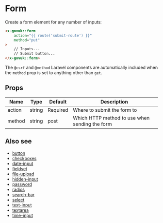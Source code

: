 # Form

Create a form element for any number of inputs:

```html
<x-govuk::form
    action="{{ route('submit-route') }}"
    method="put"
>
    // Inputs...
    // Submit button...
</x-govuk::form>
```

The `@csrf` and `@method` Laravel components are automatically included when the `method` prop is set to anything other than `get`.

## Props

| Name   | Type   | Default  | Description |
| ------ | ------ | -------- | ----------- |
| action | string | Required | Where to submit the form to |
| method | string | post     | Which HTTP method to use when sending the form |

## Also see

* [button](button.md)
* [checkboxes](checkboxes.md)
* [date-input](date-input.md)
* [fieldset](fieldset.md)
* [file-upload](file-upload.md)
* [hidden-input](hidden-input.md)
* [password](password.md)
* [radios](radios.md)
* [search-bar](search-bar.md)
* [select](select.md)
* [text-input](text-input.md)
* [textarea](textarea.md)
* [time-input](time-input.md)
